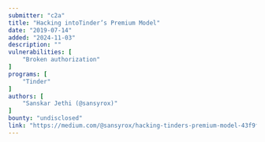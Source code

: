 ```yaml
---
submitter: "c2a"
title: "Hacking intoTinder’s Premium Model"
date: "2019-07-14"
added: "2024-11-03"
description: ""
vulnerabilities: [
    "Broken authorization"
]
programs: [
    "Tinder"
]
authors: [
    "Sanskar Jethi (@sansyrox)"
]
bounty: "undisclosed"
link: "https://medium.com/@sansyrox/hacking-tinders-premium-model-43f9f699d44"
---
```




